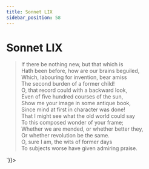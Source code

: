 ```yaml
---
title: Sonnet LIX
sidebar_position: 58
---
```

<div dangerouslySetInnerHTML={{__html: `<div><HTML><HEAD><TITLE>Sonnet LIX</TITLE></HEAD>
<BODY><H1>Sonnet LIX</H1>

<BLOCKQUOTE>If there be nothing new, but that which is<BR>
Hath been before, how are our brains beguiled,<BR>
Which, labouring for invention, bear amiss<BR>
The second burden of a former child!<BR>
O, that record could with a backward look,<BR>
Even of five hundred courses of the sun,<BR>
Show me your image in some antique book,<BR>
Since mind at first in character was done!<BR>
That I might see what the old world could say<BR>
To this composed wonder of your frame;<BR>
Whether we are mended, or whether better they,<BR>
Or whether revolution be the same.<BR>
  O, sure I am, the wits of former days<BR>
  To subjects worse have given admiring praise.<BR>
</BLOCKQUOTE>

</BODY></HTML>
</div>`}}></div>